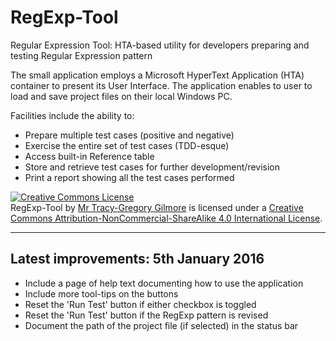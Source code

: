 # RegExp-Tool

Regular Expression Tool: HTA-based utility for developers preparing and testing Regular Expression pattern

The small application employs a Microsoft HyperText Application (HTA) container to present its User Interface. The application enables to user to load and save project files on their local Windows PC. 

Facilities include the ability to:
<ul>
<li>Prepare multiple test cases (positive and negative)</li>
<li>Exercise the entire set of test cases (TDD-esque)</li>
<li>Access built-in Reference table</li>
<li>Store and retrieve test cases for further development/revision</li>
<li>Print a report showing all the test cases performed</li>
</ul>
<a rel="license" href="http://creativecommons.org/licenses/by-nc-sa/4.0/">
<img alt="Creative Commons License" style="border-width:0" src="https://i.creativecommons.org/l/by-nc-sa/4.0/88x31.png" /></a><br /><span xmlns:dct="http://purl.org/dc/terms/" href="http://purl.org/dc/dcmitype/InteractiveResource" property="dct:title" rel="dct:type">RegExp-Tool</span> by <a xmlns:cc="http://creativecommons.org/ns#" href="http://gilmoretj.wordpress.com/" property="cc:attributionName" rel="cc:attributionURL">Mr Tracy-Gregory Gilmore</a> is licensed under a <a rel="license" href="http://creativecommons.org/licenses/by-nc-sa/4.0/">Creative Commons Attribution-NonCommercial-ShareAlike 4.0 International License</a>.

-----

## Latest improvements: 5th January 2016

* Include a page of help text documenting how to use the application
* Include more tool-tips on the buttons
* Reset the 'Run Test' button if either checkbox is toggled
* Reset the 'Run Test' button if the RegExp pattern is revised
* Document the path of the project file (if selected) in the status bar
